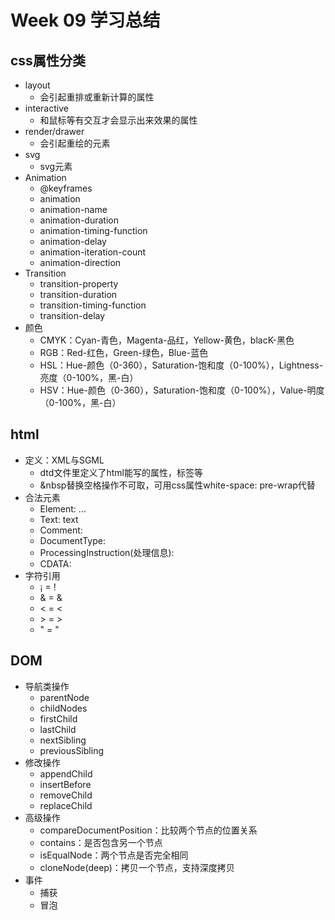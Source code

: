 # Week 09 学习总结
## css属性分类
- layout
    - 会引起重排或重新计算的属性
- interactive
    - 和鼠标等有交互才会显示出来效果的属性
- render/drawer
    - 会引起重绘的元素
- svg
    - svg元素
- Animation
    - @keyframes
    - animation
    - animation-name
    - animation-duration
    - animation-timing-function
    - animation-delay
    - animation-iteration-count
    - animation-direction
- Transition
    - transition-property
    - transition-duration
    - transition-timing-function
    - transition-delay
- 颜色
    - CMYK：Cyan-青色，Magenta-品红，Yellow-黄色，blacK-黑色
    - RGB：Red-红色，Green-绿色，Blue-蓝色
    - HSL：Hue-颜色（0-360），Saturation-饱和度（0-100%），Lightness-亮度（0-100%，黑-白）
    - HSV：Hue-颜色（0-360），Saturation-饱和度（0-100%），Value-明度（0-100%，黑-白）
## html
- 定义：XML与SGML
    - dtd文件里定义了html能写的属性，标签等
    - &nbsp替换空格操作不可取，可用css属性white-space: pre-wrap代替
- 合法元素
    - Element: <tagname>...</tagname>
    - Text: text
    - Comment: <!--comment--->
    - DocumentType: <!Document html>
    - ProcessingInstruction(处理信息):
    - CDATA: <![CDATA[]]>
- 字符引用
    - &#161; = !
    - &amp; = &
    - &lt; = <
    - &gt; = >
    - &quot; = "
## DOM
- 导航类操作
    - parentNode
    - childNodes
    - firstChild
    - lastChild
    - nextSibling
    - previousSibling
- 修改操作
    - appendChild
    - insertBefore
    - removeChild
    - replaceChild
- 高级操作
    - compareDocumentPosition：比较两个节点的位置关系
    - contains：是否包含另一个节点
    - isEqualNode：两个节点是否完全相同
    - cloneNode(deep)：拷贝一个节点，支持深度拷贝
- 事件
    - 捕获
    - 冒泡
